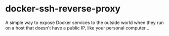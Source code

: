 # docker-ssh-reverse-proxy
A simple way to expose Docker services to the outside world when they run on a host that doesn't have a public IP, like your personal computer... 
